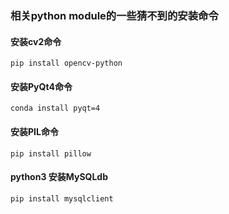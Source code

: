 ### 相关python module的一些猜不到的安装命令

#### 安装cv2命令

```shell
pip install opencv-python
```

#### 安装PyQt4命令

```shell
conda install pyqt=4
```

#### 安装PIL命令

```shell
pip install pillow
```

#### python3 安装MySQLdb

```shell
pip install mysqlclient
```


